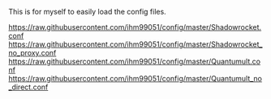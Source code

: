 This is for myself to easily load the config files.

https://raw.githubusercontent.com/ihm99051/config/master/Shadowrocket.conf
https://raw.githubusercontent.com/ihm99051/config/master/Shadowrocket_no_proxy.conf
https://raw.githubusercontent.com/ihm99051/config/master/Quantumult.conf
https://raw.githubusercontent.com/ihm99051/config/master/Quantumult_no_direct.conf
